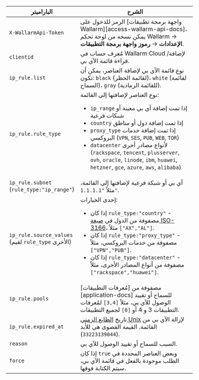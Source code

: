 | الباراميتر | الشرح |
| --------- | ----------- |
| `X-WallarmApi-Token` | الرمز للدخول على [واجهة برمجة تطبيقات Wallarm][access-wallarm-api-docs]، يمكن نسخه من لوحة تحكم Wallarm → **الإعدادات** → **رموز واجهة برمجة التطبيقات**. |
| `clientid` | مُعرف حساب في Wallarm Cloud لإضافة/قراءة قائمة الآي بي.
| `ip_rule.list` | نوع قائمة الآي بي لإضافة العناصر، يمكن أن تكون: `black` (لقائمة الحظر)، `white` (لقائمة السماح)، `gray` (للقائمة الرمادية). |
| `ip_rule.rule_type` | نوع العناصر لإضافتها إلى القائمة:<ul><li>`ip_range` إذا تمت إضافة آي بي معينة أو شبكات فرعية</li><li>`country` إذا تمت إضافة دول أو مناطق</li><li>`proxy_type` إذا تمت إضافة خدمات البروكسي (`VPN`, `SES`, `PUB`, `WEB`, `TOR`)</li><li>`datacenter` لأنواع مصادر أخرى (`rackspace`, `tencent`, `plusserver`, `ovh`, `oracle`, `linode`, `ibm`, `huawei`, `hetzner`, `gce`, `azure`, `aws`, `alibaba`)</li></ul> |
| `ip_rule.subnet`<br>(`rule_type:"ip_range"`) | آي بي أو شبكة فرعية لإضافتها إلى القائمة، مثلاً `"1.1.1.1"`. |
| `ip_rule.source_values`<br>(لقيم `rule_type` الأخرى) | إحدى الخيارات:<ul><li>إذا كان `rule_type:"country"` - مصفوفة من الدول في [صيغة ISO-3166](https://en.wikipedia.org/wiki/List_of_ISO_3166_country_codes)، مثلاً `["AX","AL"]`.</li><li>إذا كان `rule_type:"proxy_type"` - مصفوفة من خدمات البروكسي، مثلاً `["VPN","PUB"]`.</li><li>إذا كان `rule_type:"datacenter"` - مصفوفة من أنواع المصادر الأخرى، مثلاً `["rackspace","huawei"]`.</li></ul> |
| `ip_rule.pools` | مصفوفة من [مُعرفات التطبيقات][application-docs] للسماح أو تقييد الوصول للآي بي، مثلاً `[3,4]` لمُعرفات التطبيقات 3 و 4 أو `[0]` لجميع التطبيقات.
| `ip_rule.expired_at` | تاريخ [الطابع الزمني Unix](https://www.unixtimestamp.com/) لإزالة الآي بي من القائمة. القيمة القصوى هي للأبد (`33223139044`).
| `reason` | السبب للسماح أو تقييد الوصول للآي بي.
| `force` | إذا كان `true` وبعض العناصر المحددة في الطلب موجودة بالفعل في قائمة الآي بي، سيتم الكتابة فوقها. |